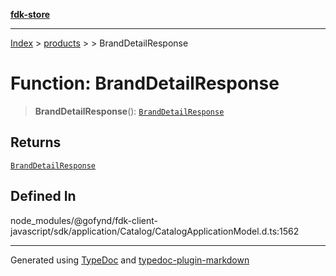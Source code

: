 [**fdk-store**](../../../README.md)
***

[Index](../../../API.md) > [products](../../README.md) > [<internal>](../README.md) > BrandDetailResponse

# Function: BrandDetailResponse

> **BrandDetailResponse**(): [`BrandDetailResponse`](../type-aliases/type-alias.BrandDetailResponse.md)

## Returns

[`BrandDetailResponse`](../type-aliases/type-alias.BrandDetailResponse.md)

## Defined In

node\_modules/@gofynd/fdk-client-javascript/sdk/application/Catalog/CatalogApplicationModel.d.ts:1562

***
Generated using [TypeDoc](https://typedoc.org/) and [typedoc-plugin-markdown](https://www.npmjs.com/package/typedoc-plugin-markdown)
